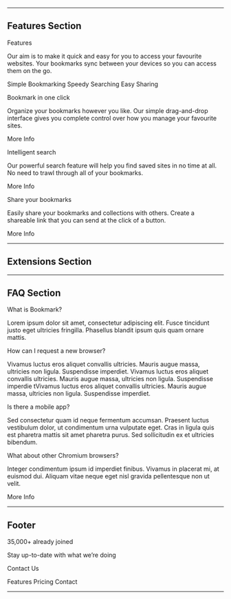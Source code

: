 <!-- Delete the texts as you add the texts to the site -->

------------------------------------------------------------------------------
## Features Section

Features

Our aim is to make it quick and easy for you to access your favourite websites. 
Your bookmarks sync between your devices so you can access them on the go.

Simple Bookmarking
Speedy Searching
Easy Sharing

Bookmark in one click

Organize your bookmarks however you like. Our simple drag-and-drop interface 
gives you complete control over how you manage your favourite sites.

More Info

Intelligent search

Our powerful search feature will help you find saved sites in no time at all. 
No need to trawl through all of your bookmarks.

More Info

Share your bookmarks

Easily share your bookmarks and collections with others. Create a shareable 
link that you can send at the click of a button.

More Info

------------------------------------------------------------------------------

## Extensions Section



------------------------------------------------------------------------------

## FAQ Section



<!-- Question 1 -->
What is Bookmark?

<!-- Answer 1 -->
Lorem ipsum dolor sit amet, consectetur adipiscing elit. Fusce tincidunt 
justo eget ultricies fringilla. Phasellus blandit ipsum quis quam ornare mattis.

<!-- Question 2 -->
How can I request a new browser?

<!-- Answer 2 -->
Vivamus luctus eros aliquet convallis ultricies. Mauris augue massa, ultricies non ligula. 
Suspendisse imperdiet. Vivamus luctus eros aliquet convallis ultricies. Mauris augue massa, 
ultricies non ligula. Suspendisse imperdie tVivamus luctus eros aliquet convallis ultricies. 
Mauris augue massa, ultricies non ligula. Suspendisse imperdiet.

<!-- Question 3 -->
Is there a mobile app?

<!-- Answer 3 -->
Sed consectetur quam id neque fermentum accumsan. Praesent luctus vestibulum dolor, ut condimentum 
urna vulputate eget. Cras in ligula quis est pharetra mattis sit amet pharetra purus. Sed 
sollicitudin ex et ultricies bibendum.

<!-- Question 4 -->
What about other Chromium browsers?

<!-- Answer 4 -->
Integer condimentum ipsum id imperdiet finibus. Vivamus in placerat mi, at euismod dui. Aliquam 
vitae neque eget nisl gravida pellentesque non ut velit.

More Info

------------------------------------------------------------------------------

## Footer

35,000+ already joined

Stay up-to-date with what we’re doing

Contact Us

Features
Pricing
Contact

------------------------------------------------------------------------------